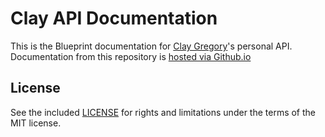 
# Clay API Documentation

This is the Blueprint documentation for [Clay Gregory](https://claygregory.com)'s personal API. Documentation from this repository is [hosted via Github.io](https://claygregory.github.io/clay-api-documentation/index.html)


## License

See the included [LICENSE](LICENSE.md) for rights and limitations under the terms of the MIT license.